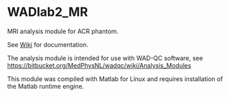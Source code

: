# WADlab2_MR
MRI analysis module for ACR phantom.

See [Wiki](../../wiki) for documentation.

The analysis module is intended for use with WAD-QC software, see https://bitbucket.org/MedPhysNL/wadqc/wiki/Analysis_Modules
 
This module was compiled with Matlab for Linux and requires installation of the Matlab runtime engine.

